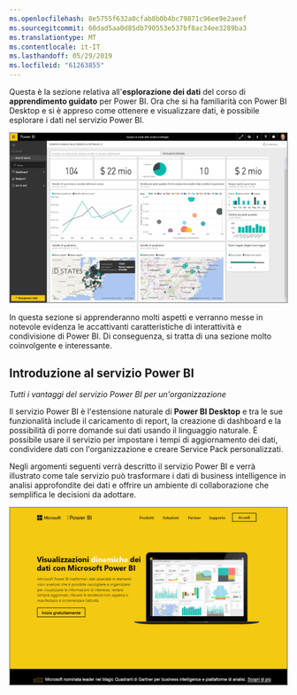 ```yaml
---
ms.openlocfilehash: 8e5755f632a0cfab8b0b4bc79871c96ee9e2aeef
ms.sourcegitcommit: 60dad5aa0d85db790553e537bf8ac34ee3289ba3
ms.translationtype: MT
ms.contentlocale: it-IT
ms.lasthandoff: 05/29/2019
ms.locfileid: "61263855"
---
```

Questa è la sezione relativa all'**esplorazione dei dati** del corso di **apprendimento guidato** per Power BI. Ora che si ha familiarità con Power BI Desktop e si è appreso come ottenere e visualizzare dati, è possibile esplorare i dati nel servizio Power BI.

![](media/4-0-intro-power-bi-service/4-0_2.png)

In questa sezione si apprenderanno molti aspetti e verranno messe in notevole evidenza le accattivanti caratteristiche di interattività e condivisione di Power BI. Di conseguenza, si tratta di una sezione molto coinvolgente e interessante.

## <a name="introduction-to-the-power-bi-service"></a>Introduzione al servizio Power BI
*Tutti i vantaggi del servizio Power BI per un'organizzazione*

Il servizio Power BI è l'estensione naturale di **Power BI Desktop** e tra le sue funzionalità include il caricamento di report, la creazione di dashboard e la possibilità di porre domande sui dati usando il linguaggio naturale. È possibile usare il servizio per impostare i tempi di aggiornamento dei dati, condividere dati con l'organizzazione e creare Service Pack personalizzati.

Negli argomenti seguenti verrà descritto il servizio Power BI e verrà illustrato come tale servizio può trasformare i dati di business intelligence in analisi approfondite dei dati e offrire un ambiente di collaborazione che semplifica le decisioni da adottare.

![](media/4-0-intro-power-bi-service/4-0_1.png)

